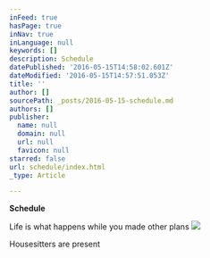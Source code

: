 ```yaml
---
inFeed: true
hasPage: true
inNav: true
inLanguage: null
keywords: []
description: Schedule
datePublished: '2016-05-15T14:58:02.601Z'
dateModified: '2016-05-15T14:57:51.053Z'
title: ''
author: []
sourcePath: _posts/2016-05-15-schedule.md
authors: []
publisher:
  name: null
  domain: null
  url: null
  favicon: null
starred: false
url: schedule/index.html
_type: Article

---
```

**Schedule**

Life is what happens while you made other plans
![](https://the-grid-user-content.s3-us-west-2.amazonaws.com/33f731fe-12e0-4b50-8643-709d77384a3c.png)

Housesitters are present